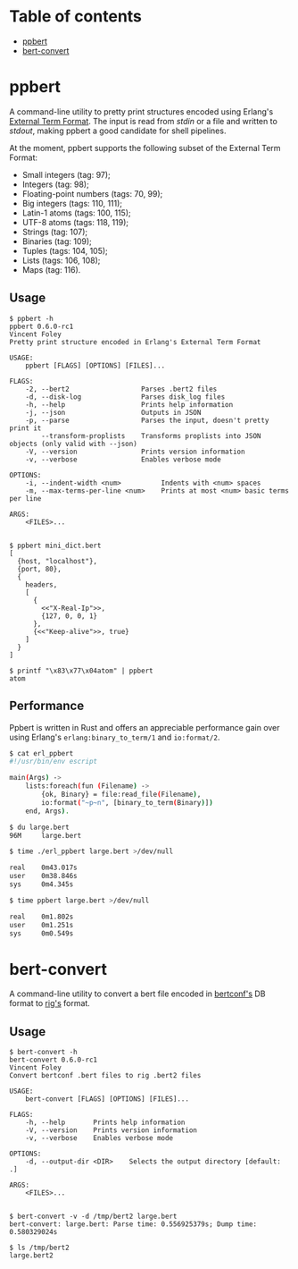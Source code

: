 # Table of contents

- [ppbert](#ppbert)
- [bert-convert](#bert-convert)

# ppbert

A command-line utility to pretty print structures encoded using
Erlang's [External Term Format](http://erlang.org/doc/apps/erts/erl_ext_dist.html).
The input is read from *stdin* or a file and written to *stdout*,
making ppbert a good candidate for shell pipelines.

At the moment, ppbert supports the following subset of the External
Term Format:

- Small integers (tag: 97);
- Integers (tag: 98);
- Floating-point numbers (tags: 70, 99);
- Big integers (tags: 110, 111);
- Latin-1 atoms (tags: 100, 115);
- UTF-8 atoms (tags: 118, 119);
- Strings (tag: 107);
- Binaries (tag: 109);
- Tuples (tags: 104, 105);
- Lists (tags: 106, 108);
- Maps (tag: 116).


## Usage

```
$ ppbert -h
ppbert 0.6.0-rc1
Vincent Foley
Pretty print structure encoded in Erlang's External Term Format

USAGE:
    ppbert [FLAGS] [OPTIONS] [FILES]...

FLAGS:
    -2, --bert2                  Parses .bert2 files
    -d, --disk-log               Parses disk_log files
    -h, --help                   Prints help information
    -j, --json                   Outputs in JSON
    -p, --parse                  Parses the input, doesn't pretty print it
        --transform-proplists    Transforms proplists into JSON objects (only valid with --json)
    -V, --version                Prints version information
    -v, --verbose                Enables verbose mode

OPTIONS:
    -i, --indent-width <num>          Indents with <num> spaces
    -m, --max-terms-per-line <num>    Prints at most <num> basic terms per line

ARGS:
    <FILES>...


$ ppbert mini_dict.bert
[
  {host, "localhost"},
  {port, 80},
  {
    headers,
    [
      {
        <<"X-Real-Ip">>,
        {127, 0, 0, 1}
      },
      {<<"Keep-alive">>, true}
    ]
  }
]

$ printf "\x83\x77\x04atom" | ppbert
atom
```

## Performance

Ppbert is written in Rust and offers an appreciable performance gain
over using Erlang's `erlang:binary_to_term/1` and `io:format/2`.

```sh
$ cat erl_ppbert
#!/usr/bin/env escript

main(Args) ->
    lists:foreach(fun (Filename) ->
        {ok, Binary} = file:read_file(Filename),
        io:format("~p~n", [binary_to_term(Binary)])
    end, Args).

$ du large.bert
96M     large.bert

$ time ./erl_ppbert large.bert >/dev/null

real	0m43.017s
user	0m38.846s
sys 	0m4.345s

$ time ppbert large.bert >/dev/null

real	0m1.802s
user	0m1.251s
sys     0m0.549s
```

# bert-convert

A command-line utility to convert a bert file encoded in
[bertconf's](https://github.com/ferd/bertconf) DB format to
[rig's](https://github.com/lpgauth/rig) format.

## Usage

```
$ bert-convert -h
bert-convert 0.6.0-rc1
Vincent Foley
Convert bertconf .bert files to rig .bert2 files

USAGE:
    bert-convert [FLAGS] [OPTIONS] [FILES]...

FLAGS:
    -h, --help       Prints help information
    -V, --version    Prints version information
    -v, --verbose    Enables verbose mode

OPTIONS:
    -d, --output-dir <DIR>    Selects the output directory [default: .]

ARGS:
    <FILES>...


$ bert-convert -v -d /tmp/bert2 large.bert
bert-convert: large.bert: Parse time: 0.556925379s; Dump time: 0.580329024s

$ ls /tmp/bert2
large.bert2
```
